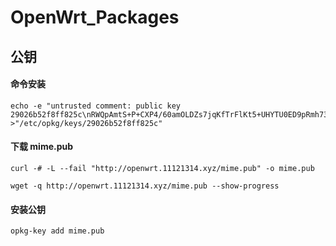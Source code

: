# OpenWrt_Packages
## 公钥
#### 命令安装
```
echo -e "untrusted comment: public key 29026b52f8ff825c\nRWQpAmtS+P+CXP4/60amOLDZs7jqKfTrFlKt5+UHYTU0ED9pRmh73vz7" >"/etc/opkg/keys/29026b52f8ff825c"
```
#### 下载 mime.pub
```
curl -# -L --fail "http://openwrt.11121314.xyz/mime.pub" -o mime.pub
```
```
wget -q http://openwrt.11121314.xyz/mime.pub --show-progress
```
#### 安装公钥
```
opkg-key add mime.pub
```
